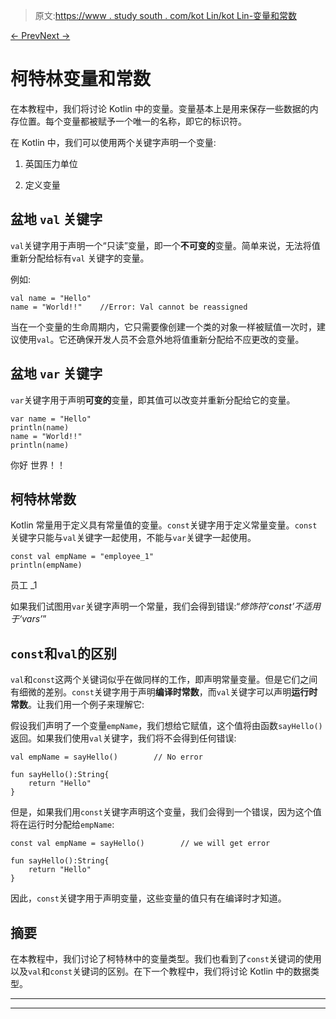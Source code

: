 > 原文:[https://www . study south . com/kot Lin/kot Lin-变量和常数](https://www.studytonight.com/kotlin/kotlin-variables-and-constants)

[← Prev](/kotlin/kotlin-keywords-and-identifiers "Keywords and Identifiers")[Next →](/kotlin/kotlin-data-types "Kotlin Data Types")

# 柯特林变量和常数

在本教程中，我们将讨论 Kotlin 中的变量。变量基本上是用来保存一些数据的内存位置。每个变量都被赋予一个唯一的名称，即它的标识符。

在 Kotlin 中，我们可以使用两个关键字声明一个变量:

1.  英国压力单位

2.  定义变量

## 盆地 `val` 关键字

`val`关键字用于声明一个“只读”变量，即一个**不可变的**变量。简单来说，无法将值重新分配给标有`val` 关键字的变量。

例如:

```
val name = "Hello"
name = "World!!"    //Error: Val cannot be reassigned
```

当在一个变量的生命周期内，它只需要像创建一个类的对象一样被赋值一次时，建议使用`val`。它还确保开发人员不会意外地将值重新分配给不应更改的变量。

## 盆地 `var` 关键字

`var`关键字用于声明**可变的**变量，即其值可以改变并重新分配给它的变量。

```
var name = "Hello"
println(name)     
name = "World!!"
println(name)
```

你好
世界！！

## 柯特林常数

Kotlin 常量用于定义具有常量值的变量。`const`关键字用于定义常量变量。`const` 关键字只能与`val`关键字一起使用，不能与`var`关键字一起使用。

```
const val empName = "employee_1"
println(empName) 
```

员工 _1

如果我们试图用`var`关键字声明一个常量，我们会得到错误:“*修饰符‘const’不适用于‘vars’*”

## `const`和`val`的区别

`val`和`const`这两个关键词似乎在做同样的工作，即声明常量变量。但是它们之间有细微的差别。`const`关键字用于声明**编译时常数**，而`val`关键字可以声明**运行时常数**。让我们用一个例子来理解它:

假设我们声明了一个变量`empName`，我们想给它赋值，这个值将由函数`sayHello()`返回。如果我们使用`val`关键字，我们将不会得到任何错误:

```
val empName = sayHello()        // No error

fun sayHello():String{
    return "Hello"
} 
```

但是，如果我们用`const`关键字声明这个变量，我们会得到一个错误，因为这个值将在运行时分配给`empName`:

```
const val empName = sayHello()        // we will get error

fun sayHello():String{
    return "Hello"
} 
```

因此，`const`关键字用于声明变量，这些变量的值只有在编译时才知道。

## 摘要

在本教程中，我们讨论了柯特林中的变量类型。我们也看到了`const`关键词的使用以及`val`和`const`关键词的区别。在下一个教程中，我们将讨论 Kotlin 中的数据类型。

* * *

* * *